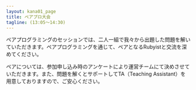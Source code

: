 ```yaml
---
layout: kana01_page
title: ペアプロ大会
tagline: (13:05〜14:30)
---
```


ペアプログラミングのセッションでは、二人一組で我々から出題した問題を解いていただきます。ペアプログラミングを通じて、ペアとなるRubyistと交流を深めてください。

ペアについては、参加申し込み時のアンケートにより運営チームにて決めさせていただきます。また、問題を解くとサポートしてTA（Teaching Assistant）を用意しておりますので、ご安心ください。
